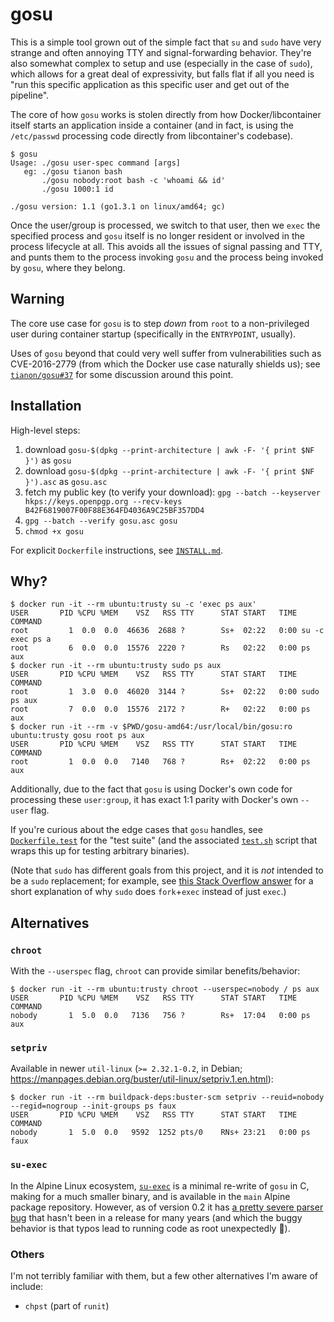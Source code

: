 # gosu

This is a simple tool grown out of the simple fact that `su` and `sudo` have very strange and often annoying TTY and signal-forwarding behavior.  They're also somewhat complex to setup and use (especially in the case of `sudo`), which allows for a great deal of expressivity, but falls flat if all you need is "run this specific application as this specific user and get out of the pipeline".

The core of how `gosu` works is stolen directly from how Docker/libcontainer itself starts an application inside a container (and in fact, is using the `/etc/passwd` processing code directly from libcontainer's codebase).

```console
$ gosu
Usage: ./gosu user-spec command [args]
   eg: ./gosu tianon bash
       ./gosu nobody:root bash -c 'whoami && id'
       ./gosu 1000:1 id

./gosu version: 1.1 (go1.3.1 on linux/amd64; gc)
```

Once the user/group is processed, we switch to that user, then we `exec` the specified process and `gosu` itself is no longer resident or involved in the process lifecycle at all.  This avoids all the issues of signal passing and TTY, and punts them to the process invoking `gosu` and the process being invoked by `gosu`, where they belong.

## Warning

The core use case for `gosu` is to step _down_ from `root` to a non-privileged user during container startup (specifically in the `ENTRYPOINT`, usually).

Uses of `gosu` beyond that could very well suffer from vulnerabilities such as CVE-2016-2779 (from which the Docker use case naturally shields us); see [`tianon/gosu#37`](https://github.com/tianon/gosu/issues/37) for some discussion around this point.

## Installation

High-level steps:

1. download `gosu-$(dpkg --print-architecture | awk -F- '{ print $NF }')` as `gosu`
2. download `gosu-$(dpkg --print-architecture | awk -F- '{ print $NF }').asc` as `gosu.asc`
3. fetch my public key (to verify your download): `gpg --batch --keyserver hkps://keys.openpgp.org --recv-keys B42F6819007F00F88E364FD4036A9C25BF357DD4`
4. `gpg --batch --verify gosu.asc gosu`
5. `chmod +x gosu`

For explicit `Dockerfile` instructions, see [`INSTALL.md`](INSTALL.md).

## Why?

```console
$ docker run -it --rm ubuntu:trusty su -c 'exec ps aux'
USER       PID %CPU %MEM    VSZ   RSS TTY      STAT START   TIME COMMAND
root         1  0.0  0.0  46636  2688 ?        Ss+  02:22   0:00 su -c exec ps a
root         6  0.0  0.0  15576  2220 ?        Rs   02:22   0:00 ps aux
$ docker run -it --rm ubuntu:trusty sudo ps aux
USER       PID %CPU %MEM    VSZ   RSS TTY      STAT START   TIME COMMAND
root         1  3.0  0.0  46020  3144 ?        Ss+  02:22   0:00 sudo ps aux
root         7  0.0  0.0  15576  2172 ?        R+   02:22   0:00 ps aux
$ docker run -it --rm -v $PWD/gosu-amd64:/usr/local/bin/gosu:ro ubuntu:trusty gosu root ps aux
USER       PID %CPU %MEM    VSZ   RSS TTY      STAT START   TIME COMMAND
root         1  0.0  0.0   7140   768 ?        Rs+  02:22   0:00 ps aux
```

Additionally, due to the fact that `gosu` is using Docker's own code for processing these `user:group`, it has exact 1:1 parity with Docker's own `--user` flag.

If you're curious about the edge cases that `gosu` handles, see [`Dockerfile.test`](Dockerfile.test) for the "test suite" (and the associated [`test.sh`](test.sh) script that wraps this up for testing arbitrary binaries).

(Note that `sudo` has different goals from this project, and it is *not* intended to be a `sudo` replacement; for example, see [this Stack Overflow answer](https://stackoverflow.com/a/48105623) for a short explanation of why `sudo` does `fork`+`exec` instead of just `exec`.)

## Alternatives

### `chroot`

With the `--userspec` flag, `chroot` can provide similar benefits/behavior:

```console
$ docker run -it --rm ubuntu:trusty chroot --userspec=nobody / ps aux
USER       PID %CPU %MEM    VSZ   RSS TTY      STAT START   TIME COMMAND
nobody       1  5.0  0.0   7136   756 ?        Rs+  17:04   0:00 ps aux
```

### `setpriv`

Available in newer `util-linux` (`>= 2.32.1-0.2`, in Debian; https://manpages.debian.org/buster/util-linux/setpriv.1.en.html):

```console
$ docker run -it --rm buildpack-deps:buster-scm setpriv --reuid=nobody --regid=nogroup --init-groups ps faux
USER       PID %CPU %MEM    VSZ   RSS TTY      STAT START   TIME COMMAND
nobody       1  5.0  0.0   9592  1252 pts/0    RNs+ 23:21   0:00 ps faux
```

### `su-exec`

In the Alpine Linux ecosystem, [`su-exec`](https://github.com/ncopa/su-exec) is a minimal re-write of `gosu` in C, making for a much smaller binary, and is available in the `main` Alpine package repository.  However, as of version 0.2 it has [a pretty severe parser bug](https://github.com/ncopa/su-exec/pull/26) that hasn't been in a release for many years (and which the buggy behavior is that typos lead to running code as root unexpectedly 😬).

### Others

I'm not terribly familiar with them, but a few other alternatives I'm aware of include:

- `chpst` (part of `runit`)
